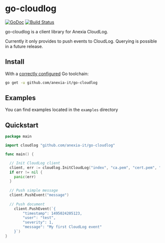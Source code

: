 go-cloudlog
===

[![GoDoc](https://godoc.org/github.com/anexia-it/go-cloudlog?status.svg)](https://godoc.org/github.com/anexia-it/go-cloudlog)
[![Build Status](https://travis-ci.org/anexia-it/go-cloudlog.svg?branch=master)](https://travis-ci.org/anexia-it/go-cloudlog)

go-cloudlog is a client library for Anexia CloudLog.

Currently it only provides to push events to CloudLog. Querying is possible in a future release.

## Install

With a [correctly configured](https://golang.org/doc/install#testing) Go toolchain:

```sh
go get -u github.com/anexia-it/go-cloudlog
```

## Examples

You can find examples located in the `examples` directory

## Quickstart

```go
package main

import cloudlog "github.com/anexia-it/go-cloudlog"

func main() {

  // Init CloudLog client
  client, err := cloudlog.InitCloudLog("index", "ca.pem", "cert.pem", "cert.key")
  if err != nil {
    panic(err)
  }
  
  // Push simple message
  client.PushEvent("message")
  
  // Push document
	client.PushEvent(`{
		"timestamp": 1495024205123,
		"user": "test",
		"severity": 1,
		"message": "My first CloudLog event"
	}`)
}
```
